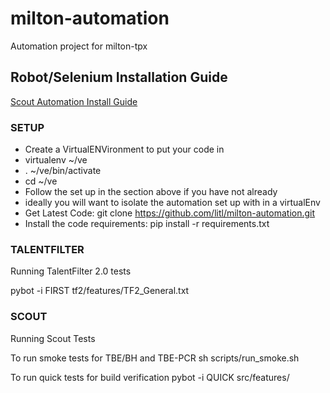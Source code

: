 # milton-automation
Automation project for milton-tpx


## Robot/Selenium Installation Guide
[Scout Automation Install Guide](https://goscoutgo.atlassian.net/wiki/pages/viewpage.action?pageId=10223795 "Install Guide")


### SETUP
* Create a VirtualENVironment to put your code in
 * virtualenv ~/ve
 * . ~/ve/bin/activate
 * cd ~/ve
* Follow the set up in the section above if you have not already
 * ideally you will want to isolate the automation set up with in a virtualEnv
* Get Latest Code: git clone https://github.com/litl/milton-automation.git
* Install the code requirements: pip install -r requirements.txt


### TALENTFILTER
Running TalentFilter 2.0 tests

pybot -i FIRST tf2/features/TF2_General.txt



### SCOUT
Running Scout Tests

To run smoke tests for TBE/BH and TBE-PCR
sh scripts/run_smoke.sh

To run quick tests for build verification
pybot -i QUICK src/features/

